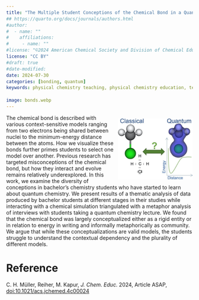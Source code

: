 ```yaml
---
title: "The Multiple Student Conceptions of the Chemical Bond in a Quantum Chemical Context"
## https://quarto.org/docs/journals/authors.html
#author:
#  - name: ""
#    affiliations:
#     - name: ""
#license: "©2024 American Chemical Society and Division of Chemical Education, Inc."
license: "CC BY"
#draft: true
#date-modified:
date: 2024-07-30
categories: [bonding, quantum]
keywords: physical chemistry teaching, physical chemistry education, teaching resources, Chemical Education Research, First-Year Undergraduate, Chemistry Misconceptions, Valence Bond Theory

image: bonds.webp
---
```


<img src="bonds.webp" width="40%" align="right" style="padding: 10px 0px 0px 10px;"/>

The chemical bond is described with various context-sensitive models ranging from two electrons being shared between nuclei to the minimum-energy distance between the atoms. How we visualize these bonds further primes students to select one model over another. Previous research has targeted misconceptions of the chemical bond, but how they interact and evolve remains relatively underexplored. In this work, we examine the diversity of conceptions in bachelor’s chemistry students who have started to learn about quantum chemistry. We present results of a thematic analysis of data produced by bachelor students at different stages in their studies while interacting with a chemical simulation triangulated with a metaphor analysis of interviews with students taking a quantum chemistry lecture. We found that the chemical bond was largely conceptualized either as a rigid entity or in relation to energy in writing and informally metaphorically as community. We argue that while these conceptualizations are valid models, the students struggle to understand the contextual dependency and the plurality of different models.


# Reference

C. H. Müller, Reiher, M. Kapur, *J. Chem. Educ.* 2024, Article ASAP, [doi:10.1021/acs.jchemed.4c00024](https://doi.org/10.1021/acs.jchemed.4c00024)

